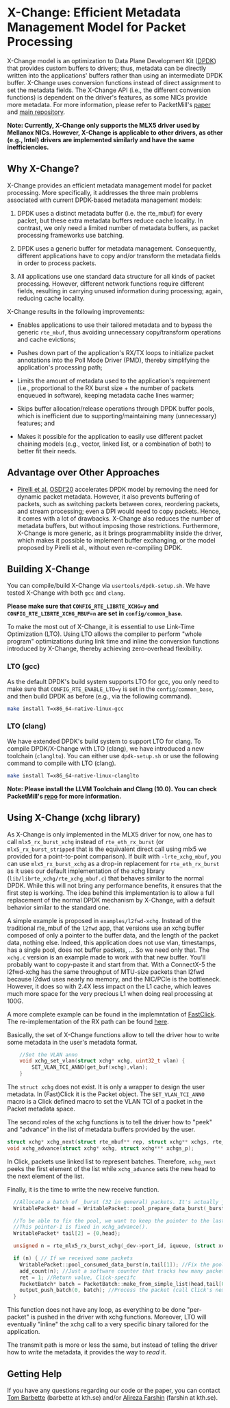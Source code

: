 # X-Change: Efficient Metadata Management Model for Packet Processing

X-Change model is an optimization to Data Plane Development Kit ([DPDK][dpdk-page]) that provides custom buffers to drivers; thus, metadata can be directly written into the applications' buffers rather than using an intermediate DPDK buffer. X-Change uses conversion functions instead of direct assignment to set the metadata fields. The X-Change API (i.e., the different conversion functions) is dependent on the driver's features, as some NICs provide more metadata. For more information, please refer to PacketMill's [paper][packetmill-paper] and [main repository][packetmill-repo]. 

**Note: Currently, X-Change only supports the MLX5 driver used by Mellanox NICs. However, X-Change is applicable to other drivers, as other (e.g., Intel) drivers are implemented similarly and have the same inefficiencies.**


## Why X-Change?

X-Change provides an efficient metadata management model for packet processing. More specifically, it addresses the three main problems associated with current DPDK-based metadata management models:

1. DPDK uses a distinct metadata buffer (i.e. the rte\_mbuf) for every packet, but these extra metadata buffers reduce cache locality. In contrast, we only need a limited number of metadata buffers, as packet processing frameworks use batching.

2. DPDK uses a generic buffer for metadata management. Consequently, different applications have to copy and/or transform the metadata fields in order to process packets.

3. All applications use one standard data structure for all kinds of packet processing. However, different network functions require different fields, resulting in carrying unused information during processing; again, reducing cache locality.

X-Change results in the following improvements:

* Enables applications to use their tailored metadata and to bypass the generic `rte_mbuf`, thus avoiding unnecessary copy/transform operations and cache evictions;

* Pushes down part of the application's RX/TX loops to initialize packet annotations into the Poll Mode Driver (PMD), thereby simplifying the application's processing path;

* Limits the amount of metadata used to the application's requirement (i.e., proportional to the RX burst size + the number of packets enqueued in software), keeping metadata cache lines warmer;

* Skips buffer allocation/release operations through DPDK buffer pools, which is inefficient due to supporting/maintaining many (unnecessary) features; and

* Makes it possible for the application to easily use different packet chaining models (e.g., vector, linked list, or a combination of both) to better fit their needs.

## Advantage over Other Approaches

* [Pirelli et al.][tinynf-link] [OSDI'20][osdi-20-page] accelerates DPDK model by removing the need for dynamic packet metadata. However, it also prevents buffering of packets, such as switching packets between cores, reordering packets, and stream processing; even a DPI would need to copy packets. Hence, it comes with a lot of drawbacks. X-Change also reduces the number of metadata buffers, but without imposing those restrictions. Furthermore, X-Change is more generic, as it brings programmability inside the driver, which makes it possible to implement buffer exchanging, or the model proposed by Pirelli et al., without even re-compiling DPDK.

## Building X-Change

You can compile/build X-Change via `usertools/dpdk-setup.sh`. We have tested X-Change with both `gcc` and `clang`.

**Please make sure that `CONFIG_RTE_LIBRTE_XCHG=y` and `CONFIG_RTE_LIBRTE_XCHG_MBUF=n` are set in `config/common_base`.**

To make the most out of X-Change, it is essential to use Link-Time Optimization (LTO). Using LTO allows the compiler to perform "whole program" optimizations during link time and inline the conversion functions introduced by X-Change, thereby achieving zero-overhead flexibility.



### LTO (gcc)

As the default DPDK's build system supports LTO for gcc, you only need to make sure that `CONFIG_RTE_ENABLE_LTO=y` is set in the `config/common_base`, and then build DPDK as before (e.g., via the following command).


```bash
make install T=x86_64-native-linux-gcc
```

### LTO (clang)

We have extended DPDK's build system to support LTO for clang. To compile DPDK/X-Change with LTO (clang), we have introduced a new toolchain (`clanglto`). You can either use `dpdk-setup.sh` or use the following command to compile with LTO (clang).

```bash
make install T=x86_64-native-linux-clanglto
```

 **Note: Please install the LLVM Toolchain and Clang (10.0). You can check PacketMill's [repo][packetmill-repo] for more information.**


## Using X-Change (xchg library)

As X-Change is only implemented in the MLX5 driver for now, one has to call `mlx5_rx_burst_xchg` instead of `rte_eth_rx_burst` (or `mlx5_rx_burst_stripped` that is the equivalent direct call using mlx5 we provided for a point-to-point comparison). If built with `-lrte_xchg_mbuf`, you can use `mlx5_rx_burst_xchg` as a drop-in replacement for `rte_eth_rx_burst` as it uses our default implementation of the xchg library (`lib/librte_xchg/rte_xchg_mbuf.c`) that behaves similar to the normal DPDK. While this will not bring any performance benefits, it ensures that the first step is working. The idea behind this implementation is to allow a full replacement of the normal DPDK mechanism by X-Change, with a default behavior similar to the standard one.

A simple example is proposed in `examples/l2fwd-xchg`. Instead of the traditional rte\_mbuf of the `l2fwd` app, that versions use an xchg buffer composed of only a pointer to the buffer data, and the length of the packet data, nothing else. Indeed, this application does not use vlan, timestamps, has a single pool, does not buffer packets, ... So we need only that. The `xchg.c` version is an example made to work with that new buffer. You'll probably want to copy-paste it and start from that. With a ConnectX-5 the l2fwd-xchg has the same throughput of MTU-size packets than l2fwd because l2dwd uses nearly no memory, and the NIC/PCIe is the bottleneck. However, it does so with 2.4X less impact on the L1 cache, which leaves much more space for the very precious L1 when doing real processing at 100G.

A more complete example can be found in the implemntation of [FastClick][fastclick-repo]. The re-implementation of the RX path can be found [here][fastclick-xchg].

Basically, the set of X-Change functions allow to tell the driver how to write some metadata in the user's metadata format.

```cpp
    //Set the VLAN anno
    void xchg_set_vlan(struct xchg* xchg, uint32_t vlan) {
        SET_VLAN_TCI_ANNO(get_buf(xchg),vlan);
    }
```

The `struct xchg` does not exist. It is only a wrapper to design the user metadata. In (Fast)Click it is the Packet object. The `SET_VLAN_TCI_ANNO` macro is a Click defined macro to set the VLAN TCI of a packet in the Packet metadata space.

The second roles of the xchg functions is to tell the driver how to "peek" and "advance" in the list of metadata buffers provided by the user.

```cpp
struct xchg* xchg_next(struct rte_mbuf** rep, struct xchg** xchgs, rte_mempool* mp);
void xchg_advance(struct xchg* xchg, struct xchg*** xchgs_p);
```

In Click, packets use linked list to represent batches. Therefore, `xchg_next` peeks the first element of the list while `xchg_advance` sets the new head to the next element of the list.

Finally, it is the time to write the new receive function.

```cpp
  //Allocate a batch of _burst (32 in general) packets. It's actually just verifying the pool has at least 32 packets, and returns the pointer of the first packet of the list (it's a linked list, so nothing else to do). We'll fix the pool after we know how much packets were received.
  WritablePacket* head = WritablePacket::pool_prepare_data_burst(_burst);

  //To be able to fix the pool, we want to keep the pointer to the last received packet, so we pass a pointer the head, but knowing "pointer-1" is the last packet.
  //This pointer-1 is fixed in xchg_advance().
  WritablePacket* tail[2] = {0,head};

  unsigned n = rte_mlx5_rx_burst_xchg(_dev->port_id, iqueue, (struct xchg**)&(tail[1]), _burst);

  if (n) { // If we received some packets
    WritablePacket::pool_consumed_data_burst(n,tail[1]); //Fix the pool
    add_count(n); //Just a software counter that tracks how many packets were processed here
    ret = 1; //Return value, Click-specifc
    PacketBatch* batch = PacketBatch::make_from_simple_list(head,tail[0],n); //Set a few things to the batch
    output_push_batch(0, batch); //Process the packet (call Click's next element)
  }
```

This function does not have any loop, as everything to be done "per-packet" is pushed in the driver with xchg functions. Moreover, LTO will eventually "inline" the xchg call to a very specific binary tailored for the application.

The transmit path is more or less the same, but instead of telling the driver how to *write* the metadata, it provides the way to *read* it.

## Getting Help

If you have any questions regarding our code or the paper, you can contact [Tom Barbette][tom-page] (barbette at kth.se) and/or [Alireza Farshin][alireza-page] (farshin at kth.se).


[dpdk-page]: https://www.dpdk.org/
[packetmill-paper]: https://people.kth.se/~farshin/documents/packetmill-asplos21.pdf
[packetmill-repo]: https://github.com/aliireza/packetmill 
[fastclick-repo]: https://github.com/tbarbette/fastclick
[tom-page]: https://www.kth.se/profile/barbette
[alireza-page]: https://www.kth.se/profile/farshin/ 
[fastclick-xchg]: https://github.com/tbarbette/fastclick/blob/43deb7c0984dbdf3d26684fac8f16c19957373a9/elements/userlevel/fromdpdkdevicexchg.cc#L248
[tinynf-link]: https://www.usenix.org/conference/osdi20/presentation/pirelli
[osdi-20-page]: https://www.usenix.org/conference/osdi20
